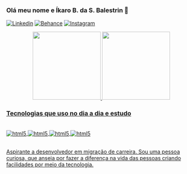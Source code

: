 ### Olá meu nome e Íkaro B. da S. Balestrin 🤙
[![Linkedin](https://img.shields.io/badge/LinkedIn-0077B5?style=for-the-badge&logo=linkedin&logoColor=white)](https://www.linkedin.com/in/ikaro-balestrin-53211330/) [![Behance](https://img.shields.io/badge/Behance-0054F7?style=for-the-badge&logo=behance&logoColor=white)](https://www.behance.net/jucatatutaiwan) [![Instagram](https://img.shields.io/badge/Instagram-E4405F?style=for-the-badge&logo=instagram&logoColor=white)](https://www.instagram.com/ikarobsb/) 


<div align="center">
<a href="https://github.com/ikarobsb">
<img height="180em" src="https://github-readme-stats.vercel.app/api?username=ikarobsb&show_icons=true&theme=dracula&include_all_commits=true&count_private=true"/>
<img height="180em" src="https://github-readme-stats.vercel.app/api/top-langs/?username=ikarobsb&layout=compact&langs_count=7&theme=dracula"/>
</div>

### Tecnologias que uso no dia a dia e estudo
<div style="display: inline_block"><br/>
    <img align="center" alt="html5" src="https://img.shields.io/badge/HTML5-E34F26?style=for-the-badge&logo=html5&logoColor=white" /> 
    <img align="center" alt="html5" src="https://img.shields.io/badge/CSS3-1572B6?style=for-the-badge&logo=css3&logoColor=whitee" /> 
    <img align="center" alt="html5" src="https://img.shields.io/badge/JavaScript-F7DF1E?style=for-the-badge&logo=javascript&logoColor=black" /> 
    <img align="center" alt="html5" src="https://img.shields.io/badge/Node.js-43853D?style=for-the-badge&logo=node.js&logoColor=white" /> 

</div><br/>

<p>Aspirante a desenvolvedor em migração de carreira. Sou uma pessoa curiosa, que anseia por fazer a diferença na vida das pessoas criando facilidades por meio da tecnologia. </p>
